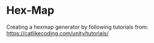 # Hex-Map
Creating a hexmap generator by following tutorials from: https://catlikecoding.com/unity/tutorials/
